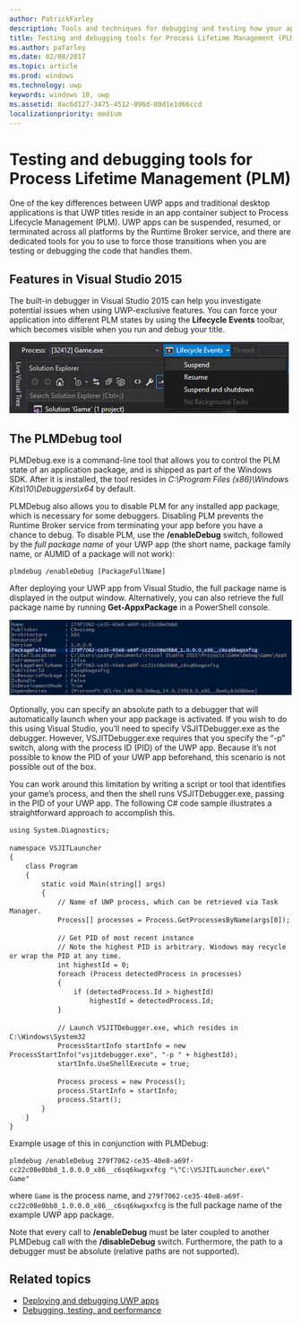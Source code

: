 ```yaml
---
author: PatrickFarley
description: Tools and techniques for debugging and testing how your app works with Process Lifetime Management.
title: Testing and debugging tools for Process Lifetime Management (PLM)
ms.author: pafarley
ms.date: 02/08/2017
ms.topic: article
ms.prod: windows
ms.technology: uwp
keywords: windows 10, uwp
ms.assetid: 8ac6d127-3475-4512-896d-80d1e1d66ccd
localizationpriority: medium
---
```


# Testing and debugging tools for Process Lifetime Management (PLM)

One of the key differences between UWP apps and traditional desktop applications is that UWP titles reside in an app container subject to Process Lifecycle Management (PLM). UWP apps can be suspended, resumed, or terminated across all platforms by the Runtime Broker service, and there are dedicated tools for you to use to force those transitions when you are testing or debugging the code that handles them.

## Features in Visual Studio 2015

The built-in debugger in Visual Studio 2015 can help you investigate potential issues when using UWP-exclusive features. You can force your application into different PLM states by using the **Lifecycle Events** toolbar, which becomes visible when you run and debug your title.

![Lifecycle Events Toolbar](images/gs-debug-uwp-apps-001.png)

## The PLMDebug tool

PLMDebug.exe is a command-line tool that allows you to control the PLM state of an application package, and is shipped as part of the Windows SDK. After it is installed, the tool resides in *C:\Program Files (x86)\Windows Kits\10\Debuggers\x64* by default. 

PLMDebug also allows you to disable PLM for any installed app package, which is necessary for some debuggers. Disabling PLM prevents the Runtime Broker service from terminating your app before you have a chance to debug. To disable PLM, use the **/enableDebug** switch, followed by the *full package name* of your UWP app (the short name, package family name, or AUMID of a package will not work):

```
plmdebug /enableDebug [PackageFullName]
```

After deploying your UWP app from Visual Studio, the full package name is displayed in the output window. Alternatively, you can also retrieve the full package name by running **Get-AppxPackage** in a PowerShell console.

![Running Get-AppxPackage](images/gs-debug-uwp-apps-003.png)

Optionally, you can specify an absolute path to a debugger that will automatically launch when your app package is activated. If you wish to do this using Visual Studio, you’ll need to specify VSJITDebugger.exe as the debugger. However, VSJITDebugger.exe requires that you specify the “-p” switch, along with the process ID (PID) of the UWP app. Because it’s not possible to know the PID of your UWP app beforehand, this scenario is not possible out of the box.

You can work around this limitation by writing a script or tool that identifies your game’s process, and then the shell runs VSJITDebugger.exe, passing in the PID of your UWP app. The following C# code sample illustrates a straightforward approach to accomplish this.

```
using System.Diagnostics;

namespace VSJITLauncher
{
    class Program
    {
        static void Main(string[] args)
        {
            // Name of UWP process, which can be retrieved via Task Manager.
            Process[] processes = Process.GetProcessesByName(args[0]);

            // Get PID of most recent instance
            // Note the highest PID is arbitrary. Windows may recycle or wrap the PID at any time.
            int highestId = 0;
            foreach (Process detectedProcess in processes)
            {
                if (detectedProcess.Id > highestId)
                    highestId = detectedProcess.Id;
            }

            // Launch VSJITDebugger.exe, which resides in C:\Windows\System32
            ProcessStartInfo startInfo = new ProcessStartInfo("vsjitdebugger.exe", "-p " + highestId);
            startInfo.UseShellExecute = true;

            Process process = new Process();
            process.StartInfo = startInfo;
            process.Start();
        }
    }
}
```

Example usage of this in conjunction with PLMDebug:

```
plmdebug /enableDebug 279f7062-ce35-40e8-a69f-cc22c08e0bb8_1.0.0.0_x86__c6sq6kwgxxfcg "\"C:\VSJITLauncher.exe\" Game"
```
where `Game` is the process name, and `279f7062-ce35-40e8-a69f-cc22c08e0bb8_1.0.0.0_x86__c6sq6kwgxxfcg` is the full package name of the example UWP app package.

Note that every call to **/enableDebug** must be later coupled to another PLMDebug call with the **/disableDebug** switch. Furthermore, the path to a debugger must be absolute (relative paths are not supported).

## Related topics
- [Deploying and debugging UWP apps](deploying-and-debugging-uwp-apps.md)
- [Debugging, testing, and performance](index.md)
